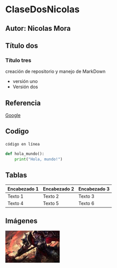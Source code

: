 # ClaseDosNicolas
## Autor: Nicolas Mora
## Título dos 
### Título tres
creación de repositorio y manejo de MarkDown 
- versión uno
- Versión dos 

## Referencia
[Google](https://www.google.com)
## Codigo
`código en línea`

```python
def hola_mundo():
    print("Hola, mundo!")
```

## Tablas
| Encabezado 1 | Encabezado 2 | Encabezado 3 |
|--------------|--------------|--------------|
| Texto 1      | Texto 2      | Texto 3      |
| Texto 4      | Texto 5      | Texto 6      |

## Imágenes

<p alig="center">
<img src="./Logos/descargar.jpg" height="100">
</p>
